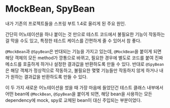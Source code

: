 # MockBean, SpyBean

내가 기존의 프로젝트들을 스프링 부트 1.4로 올리게 된 주요 원인.

간단히 어노테이션을 하나 붙이는 것 만으로 테스트 코드에서 불필요한 기능이 작동하는걸 막을 수도 있고, 특정한 테스트 케이스를 간편하게 줄 수 있어서 참 좋다.

`@MockBean`과 `@SpyBean`은 반대되는 기능을 가지고 있는데, `@MockBean`을 붙이게 되면 해당 객체의 모든 method가 깡통으로 바뀌고, 필요한 경우에 별도로 코드를 붙여 진짜 메소드를 호출하게 하거나 설정한 결과값을 반환하도록 만들 수 있다. 반대로 `@SpyBean`은 해당 객체가 정상적으로 작동하고, 불필요한 몇몇 기능들만 작동하지 않게 하거나 내가 원하는 결과값을 반환하도록 만들 수 있다.

이 두 가지 새로운 어노테이션을 썼을 때 가장 마음에 들었던건 테스트 클래스 내부에서 어떤 bean에 `@MockBean`, `@SpyBean`을 붙이게 되면, 해당 bean을 사용하는 모든 dependency에 mock, spy로 교체된 bean이 대신 주입되는 부분이었다.

